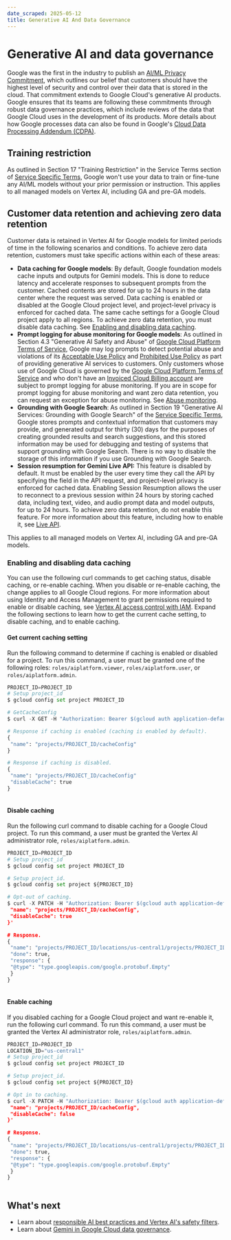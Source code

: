 ```yaml
---
date_scraped: 2025-05-12
title: Generative AI And Data Governance
---
```


# Generative AI and data governance 

Google was the first in the industry to publish an
[AI/ML Privacy Commitment](https://cloud.google.com/blog/products/ai-machine-learning/google-cloud-unveils-ai-and-ml-privacy-commitment),
which outlines our belief that customers should have the highest level of
security and control over their data that is stored in the cloud. That commitment
extends to Google Cloud's generative AI products. Google ensures that its
teams are following these commitments through robust data governance practices,
which include reviews of the data that Google Cloud uses in the development of
its products. More details about how Google processes data can also be found in
Google's [Cloud Data Processing Addendum (CDPA)](https://cloud.google.com/terms/data-processing-addendum).

## Training restriction

As outlined in Section 17 "Training Restriction" in the Service Terms section of
[Service Specific Terms](https://cloud.google.com/terms/service-terms),
Google won't use your data to train or fine-tune any AI/ML models without your
prior permission or instruction. This applies to all managed models on
Vertex AI, including GA and pre-GA models.

## Customer data retention and achieving zero data retention

Customer data is retained in Vertex AI for Google models for limited
periods of time in the following scenarios and conditions. To achieve zero data retention, customers must take specific actions within each of these areas:

- **Data caching for Google models**: By default, Google foundation models cache
 inputs and outputs for Gemini models. This is done to reduce latency
 and accelerate responses to subsequent prompts from the customer. Cached
 contents are stored for up to 24 hours in the data center where the request
 was served. Data caching is enabled or disabled at the Google Cloud project
 level, and project-level privacy is enforced for cached data. The same cache
 settings for a Google Cloud project apply to all regions. To achieve zero data retention, you must disable data caching. See
 [Enabling and disabling data caching](#enabling-disabling-caching).
- **Prompt logging for abuse monitoring for Google models**: As outlined in
 Section 4.3 "Generative AI Safety and Abuse" of
 [Google Cloud Platform Terms of Service](https://cloud.google.com/terms),
 Google may log prompts to detect potential abuse and violations of its
 [Acceptable Use Policy](https://cloud.google.com/terms/aup) and
 [Prohibited Use Policy](https://policies.google.com/terms/generative-ai/use-policy)
 as part of providing generative AI services to customers. Only customers
 whose use of Google Cloud is governed by the
 [Google Cloud Platform Terms of Service](https://cloud.google.com/terms)
 and who don't have an
 [Invoiced Cloud Billing account](https://cloud.google.com/billing/docs/concepts#billing_account_types)
 are subject to prompt logging for abuse monitoring. If you are in scope for prompt logging for abuse monitoring and want zero data retention, you can request an exception for abuse monitoring. See
 [Abuse monitoring](learn/abuse-monitoring_1.md).
- **Grounding with Google Search**: As outlined in Section
 19 "Generative AI Services: Grounding with Google Search" of the
 [Service Specific Terms](https://cloud.google.com/terms/service-terms),
 Google stores prompts and contextual information that customers may provide,
 and generated output for thirty (30) days for the purposes of creating
 grounded results and search suggestions, and this stored information may be
 used for debugging and testing of systems that support grounding with
 Google Search. There is no way to disable the storage of this information if you use Grounding with Google Search.
- **Session resumption for Gemini Live API:** This feature is disabled by
 default. It must be enabled by the user every time they call the API by
 specifying the field in the API request, and project-level privacy is
 enforced for cached data. Enabling Session Resumption allows the user to
 reconnect to a previous session within 24 hours by storing cached data,
 including text, video, and audio prompt data and model outputs, for up to 24
 hours. To achieve zero data retention, do not enable this feature. For more
 information about this feature, including how to enable it, see [Live API](live-api_1.md).

This applies to all managed models on Vertex AI, including GA and
pre-GA models.

### Enabling and disabling data caching

You can use the following curl commands to get
caching status, disable caching, or re-enable caching.
When you disable or re-enable caching, the change
applies to all Google Cloud regions. For more information about using
Identity and Access Management to grant permissions required to enable or disable caching, see
[Vertex AI access control with IAM](https://cloud.google.com/vertex-ai/docs/general/access-control).
Expand the following sections to learn how to get the current cache setting, to
disable caching, and to enable caching.

#### Get current caching setting

Run the following command to determine if caching is enabled or disabled for a
project. To run this command, a user must be granted one of the following
roles: `roles/aiplatform.viewer`, `roles/aiplatform.user`, or
`roles/aiplatform.admin`.

```python
PROJECT_ID=PROJECT_ID
# Setup project_id
$ gcloud config set project PROJECT_ID

# GetCacheConfig
$ curl -X GET -H "Authorization: Bearer $(gcloud auth application-default print-access-token)" -H "Content-Type: application/json" https://us-central1-aiplatform.googleapis.com/v1/projects/PROJECT_ID/cacheConfig

# Response if caching is enabled (caching is enabled by default).
{
 "name": "projects/PROJECT_ID/cacheConfig"
}

# Response if caching is disabled.
{
 "name": "projects/PROJECT_ID/cacheConfig"
 "disableCache": true
}
 
```

#### Disable caching

Run the following curl command to disable caching for a Google Cloud project. To run
this command, a user must be granted the Vertex AI administrator role,
`roles/aiplatform.admin`.

```python
PROJECT_ID=PROJECT_ID
# Setup project_id
$ gcloud config set project PROJECT_ID

# Setup project_id.
$ gcloud config set project ${PROJECT_ID}

# Opt-out of caching.
$ curl -X PATCH -H "Authorization: Bearer $(gcloud auth application-default print-access-token)" -H "Content-Type: application/json" https://us-central1-aiplatform.googleapis.com/v1/projects/PROJECT_ID/cacheConfig -d '{
 "name": "projects/PROJECT_ID/cacheConfig",
 "disableCache": true
}'

# Response.
{
 "name": "projects/PROJECT_ID/locations/us-central1/projects/PROJECT_ID/cacheConfig/operations/${OPERATION_ID}",
 "done": true,
 "response": {
 "@type": "type.googleapis.com/google.protobuf.Empty"
 }
}
 
```

#### Enable caching

If you disabled caching for a Google Cloud project and want re-enable it, run the
following curl command. To run this command, a user must be granted the
Vertex AI administrator role, `roles/aiplatform.admin`.

```python
PROJECT_ID=PROJECT_ID
LOCATION_ID="us-central1"
# Setup project_id
$ gcloud config set project PROJECT_ID

# Setup project_id.
$ gcloud config set project ${PROJECT_ID}

# Opt in to caching.
$ curl -X PATCH -H "Authorization: Bearer $(gcloud auth application-default print-access-token)" -H "Content-Type: application/json" https://us-central1-aiplatform.googleapis.com/v1/projects/PROJECT_ID/cacheConfig -d '{
 "name": "projects/PROJECT_ID/cacheConfig",
 "disableCache": false
}'

# Response.
{
 "name": "projects/PROJECT_ID/locations/us-central1/projects/PROJECT_ID/cacheConfig/operations/${OPERATION_NUMBER}",
 "done": true,
 "response": {
 "@type": "type.googleapis.com/google.protobuf.Empty"
 }
}
 
```

## What's next

- Learn about [responsible AI best practices and Vertex AI's safety filters](https://cloud.google.com/vertex-ai/generative-ai/docs/learn/responsible-ai).
- Learn about [Gemini in Google Cloud data governance](https://cloud.google.com/gemini/docs/discover/data-governance).